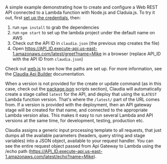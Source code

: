 A simple example demonstrating how to create and configure a Web REST API connected to a Lambda function with Node.js and Claduia.js. To try it out, first [set up the credentials](https://github.com/claudiajs/claudia/blob/master/getting_started.md#configuring-access-credentials), then:

1. run `npm install` to grab the dependencies
2. run `npm start` to set up the lambda project under the default name on AWS 
3. Check out the API ID in `claudia.json` (the previous step creates the file)
4. Open https://API_ID.execute-api.us-east-1.amazonaws.com/latest/greet?name=Mike in a browser (replace API_ID with the API ID from `claudia.json`)

Check out [web.js](web.js) to see how the paths are set up. For more information, see the [Claudia Api Builder](https://github.com/claudiajs/claudia-api-builder) documentation.

When a version is not provided for the create or update command (as in this case, check out the [package.json](package.json) scripts section), Claudia will automatically create a stage called `latest` for the API, and deploy that using the `$LATEST` Lambda function version. That's where the `/latest/` part of the URL comes from. If a version is provided with the deployment, then an API gateway stage will be created for that name, and connected to the appropriate Lambda version alias. This makes it easy to run several Lambda and API versions at the same time, for development, testing, production etc.

Claudia assigns a generic input processing template to all requests, that just dumps all the available parameters (headers, query string and stage variables) into a JSON object, available to your request handler. You can see the entire request object passed from Api Gateway to Lambda using the /echo path (https://API_ID.execute-api.us-east-1.amazonaws.com/latest/echo?name=Mike).



